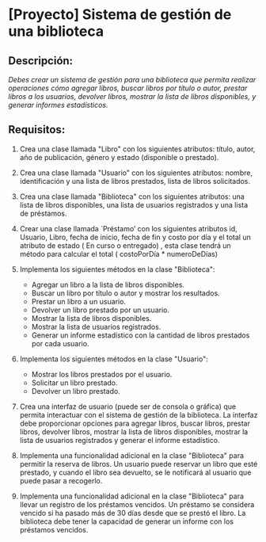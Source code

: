 # [Proyecto] Sistema de gestión de una biblioteca

## Descripción:
*Debes crear un sistema de gestión para una biblioteca que permita realizar operaciones cómo agregar libros, buscar libros por título o autor, prestar libros a los usuarios, devolver libros, mostrar la lista de libros disponibles, y generar informes estadísticos.*

## Requisitos:

1. Crea una clase llamada "Libro" con los siguientes atributos: título, autor, año de publicación, género y estado (disponible o prestado).

2. Crea una clase llamada "Usuario" con los siguientes atributos: nombre, identificación y una lista de libros prestados, lista de libros solicitados.

3. Crea una clase llamada "Biblioteca" con los siguientes atributos: una lista de libros disponibles, una lista de usuarios registrados y una lista de préstamos.

4. Crear una clase llamada ´Préstamo’ con los siguientes atributos id, Usuario, Libro, fecha de inicio, fecha de fin y costo por día y el total un atributo de estado ( En curso o entregado) , esta clase tendrá un método para calcular el total ( costoPorDía * numeroDeDías)

5. Implementa los siguientes métodos en la clase "Biblioteca":
   - Agregar un libro a la lista de libros disponibles.
   - Buscar un libro por título o autor y mostrar los resultados.
   - Prestar un libro a un usuario.
   - Devolver un libro prestado por un usuario.
   - Mostrar la lista de libros disponibles.
   - Mostrar la lista de usuarios registrados.
   - Generar un informe estadístico con la cantidad de libros prestados por cada usuario.

6. Implementa los siguientes métodos en la clase "Usuario":
   - Mostrar los libros prestados por el usuario.
   - Solicitar un libro prestado.
   - Devolver un libro prestado.

7. Crea una interfaz de usuario (puede ser de consola o gráfica) que permita interactuar con el sistema de gestión de la biblioteca. La interfaz debe proporcionar opciones para agregar libros, buscar libros, prestar libros, devolver libros, mostrar la lista de libros disponibles, mostrar la lista de usuarios registrados y generar el informe estadístico.

8. Implementa una funcionalidad adicional en la clase "Biblioteca" para permitir la reserva de libros. Un usuario puede reservar un libro que esté prestado, y cuando el libro sea devuelto, se le notificará al usuario que puede pasar a recogerlo.

9. Implementa una funcionalidad adicional en la clase "Biblioteca" para llevar un registro de los préstamos vencidos. Un préstamo se considera vencido si ha pasado más de 30 días desde que se prestó el libro. La biblioteca debe tener la capacidad de generar un informe con los préstamos vencidos.
